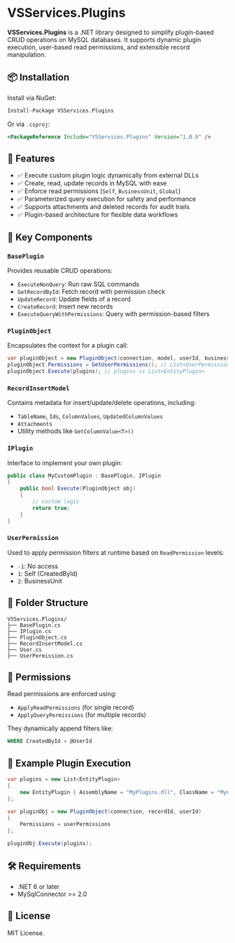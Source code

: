 
# VSServices.Plugins

**VSServices.Plugins** is a .NET library designed to simplify plugin-based CRUD operations on MySQL databases. It supports dynamic plugin execution, user-based read permissions, and extensible record manipulation.

## 📦 Installation

Install via NuGet:

```bash
Install-Package VSServices.Plugins
```

Or via `.csproj`:

```xml
<PackageReference Include="VSServices.Plugins" Version="1.0.0" />
```

## 🚀 Features

- ✅ Execute custom plugin logic dynamically from external DLLs
- ✅ Create, read, update records in MySQL with ease
- ✅ Enforce read permissions (`Self`, `BusinessUnit`, `Global`)
- ✅ Parameterized query execution for safety and performance
- ✅ Supports attachments and deleted records for audit trails
- ✅ Plugin-based architecture for flexible data workflows

## 🧩 Key Components

### `BasePlugin`

Provides reusable CRUD operations:

- `ExecuteNonQuery`: Run raw SQL commands
- `GetRecordById`: Fetch record with permission check
- `UpdateRecord`: Update fields of a record
- `CreateRecord`: Insert new records
- `ExecuteQueryWithPermissions`: Query with permission-based filters

### `PluginObject`

Encapsulates the context for a plugin call:

```csharp
var pluginObject = new PluginObject(connection, model, userId, businessUnitId, userName);
pluginObject.Permissions = GetUserPermissions(); // List<UserPermission>
pluginObject.Execute(plugins); // plugins is List<EntityPlugin>
```

### `RecordInsertModel`

Contains metadata for insert/update/delete operations, including:
- `TableName`, `Ids`, `ColumnValues`, `UpdatedColumnValues`
- `Attachments`
- Utility methods like `GetColumnValue<T>()`

### `IPlugin`

Interface to implement your own plugin:

```csharp
public class MyCustomPlugin : BasePlugin, IPlugin
{
    public bool Execute(PluginObject obj)
    {
        // custom logic
        return true;
    }
}
```

### `UserPermission`

Used to apply permission filters at runtime based on `ReadPermission` levels:
- `-1`: No access
- `1`: Self (CreatedById)
- `2`: BusinessUnit

## 📂 Folder Structure

```plaintext
VSServices.Plugins/
├── BasePlugin.cs
├── IPlugin.cs
├── PluginObject.cs
├── RecordInsertModel.cs
├── User.cs
├── UserPermission.cs
```

## 🔐 Permissions

Read permissions are enforced using:
- `ApplyReadPermissions` (for single record)
- `ApplyQueryPermissions` (for multiple records)

They dynamically append filters like:

```sql
WHERE CreatedById = @UserId
```

## 🧪 Example Plugin Execution

```csharp
var plugins = new List<EntityPlugin>
{
    new EntityPlugin { AssemblyName = "MyPlugins.dll", ClassName = "MyCustomPlugin" }
};

var pluginObj = new PluginObject(connection, recordId, userId)
{
    Permissions = userPermissions
};

pluginObj.Execute(plugins);
```

## 🛠️ Requirements

- .NET 6 or later
- MySqlConnector >= 2.0

## 📄 License

MIT License.

